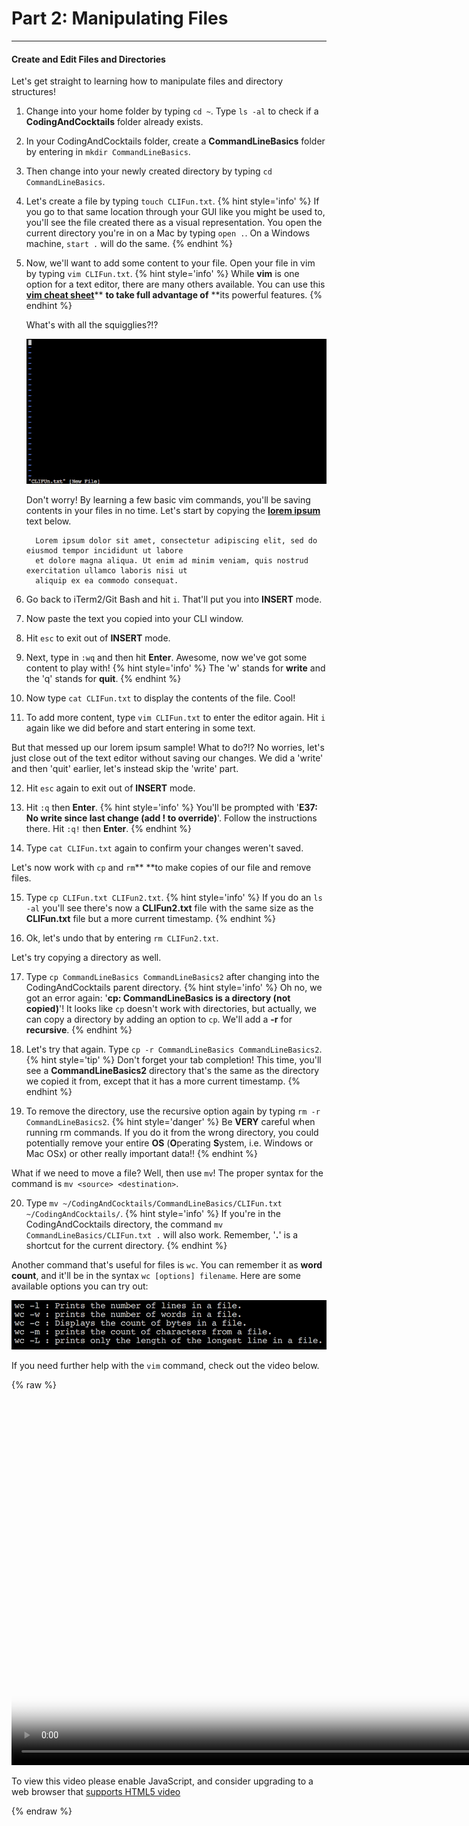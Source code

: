# Part 2: Manipulating Files

---

#### Create and Edit Files and Directories

Let's get straight to learning how to manipulate files and directory structures!

1. Change into your home folder by typing `cd ~`. Type `ls -al` to check if a **CodingAndCocktails** folder already exists.

2. In your CodingAndCocktails folder, create a **CommandLineBasics** folder by entering in `mkdir CommandLineBasics`.

3. Then change into your newly created directory by typing `cd CommandLineBasics`.

4. Let's create a file by typing `touch CLIFun.txt`.
    {% hint style='info' %}
If you go to that same location through your GUI like you might be used to, you'll see the file created there as a visual representation. You open the current directory you're in on a Mac by typing `open .`. On a Windows machine, `start .` will do the same.
    {% endhint %}

5. Now, we'll want to add some content to your file. Open your file in vim by typing `vim CLIFun.txt`.
    {% hint style='info' %}
While **vim** is one option for a text editor, there are many others available. You can use this [**vim cheat sheet**](https://vim.rtorr.com/)** **to take full advantage of** **its powerful features.
    {% endhint %}

   What's with all the squigglies?!?

   ![](/images/vim_squigglies.png)

   Don't worry! By learning a few basic vim commands, you'll be saving contents in your files in no time. Let's start by copying the [**lorem ipsum**](https://en.wikipedia.org/wiki/Lorem_ipsum) text below.

    ```
      Lorem ipsum dolor sit amet, consectetur adipiscing elit, sed do eiusmod tempor incididunt ut labore
      et dolore magna aliqua. Ut enim ad minim veniam, quis nostrud exercitation ullamco laboris nisi ut
      aliquip ex ea commodo consequat.
      ```
6. Go back to iTerm2/Git Bash and hit `i`. That'll put you into **INSERT** mode.

7. Now paste the text you copied into your CLI window.

8. Hit `esc` to exit out of **INSERT** mode.

9. Next, type in `:wq` and then hit **Enter**. Awesome, now we've got some content to play with!
    {% hint style='info' %}
The 'w' stands for **write** and the 'q' stands for **quit**.
    {% endhint %}

10. Now type `cat CLIFun.txt` to display the contents of the file. Cool!

11. To add more content, type `vim CLIFun.txt` to enter the editor again. Hit `i` again like we did before and start entering in some text.

   But that messed up our lorem ipsum sample! What to do?!? No worries, let's just close out of the text editor without saving our changes. We did a 'write' and then 'quit' earlier, let's instead skip the 'write' part.

12. Hit `esc` again to exit out of **INSERT** mode.

13. Hit `:q` then **Enter**.
      {% hint style='info' %}
You'll be prompted with '**E37: No write since last change \(add ! to override\)**'. Follow the instructions there. Hit `:q!` then **Enter**.
      {% endhint %}

14. Type `cat CLIFun.txt` again to confirm your changes weren't saved.

   Let's now work with `cp` and `rm`** **to make copies of our file and remove files.

15. Type `cp CLIFun.txt CLIFun2.txt`.
      {% hint style='info' %}
If you do an `ls -al` you'll see there's now a **CLIFun2.txt** file with the same size as the **CLIFun.txt** file but a more current timestamp.
      {% endhint %}

16. Ok, let's undo that by entering `rm CLIFun2.txt`.

   Let's try copying a directory as well.

17. Type `cp CommandLineBasics CommandLineBasics2` after changing into the CodingAndCocktails parent directory.
      {% hint style='info' %}
Oh no, we got an error again: '**cp: CommandLineBasics is a directory \(not copied\)**'! It looks like `cp` doesn't work with directories, but actually, we can copy a directory by adding an option to `cp`. We'll add a **-r** for **recursive**.
      {% endhint %}

18. Let's try that again. Type `cp -r CommandLineBasics CommandLineBasics2`.
      {% hint style='tip' %}
Don't forget your tab completion! This time, you'll see a **CommandLineBasics2** directory that's the same as the directory we copied it from, except that it has a more current timestamp.
      {% endhint %}

19. To remove the directory, use the recursive option again by typing `rm -r CommandLineBasics2`.
      {% hint style='danger' %}
Be **VERY** careful when running rm commands. If you do it from  the wrong directory, you could potentially remove your entire **OS** \(**O**perating **S**ystem, i.e. Windows or Mac OSx\) or other really important data!!
      {% endhint %}

   What if we need to move a file? Well, then use `mv`! The proper syntax for the command is `mv <source> <destination>`.

20. Type `mv ~/CodingAndCocktails/CommandLineBasics/CLIFun.txt ~/CodingAndCocktails/`.
      {% hint style='info' %}
If you're in the CodingAndCocktails directory, the command `mv CommandLineBasics/CLIFun.txt .` will also work. Remember, '**.**' is a shortcut for the current directory.
      {% endhint %}


Another command that's useful for files is `wc`. You can remember it as **word count**, and it'll be in the syntax `wc [options] filename`. Here are some available options you can try out:

![](/images/wc_options.png)

If you need further help with the `vim` command, check out the video below.

{% raw %}
  <video id="CLI_Part2" class="video-js" controls preload="auto" width="900" height="600"
  poster="CLI_Part2.jpg" data-setup="{}">
  <source src="videos/CLI_Part2.mp4" type='video/mp4'>
  <p class="vjs-no-js">
    To view this video please enable JavaScript, and consider upgrading to a web browser that
    <a href="http://videojs.com/html5-video-support/" target="_blank">supports HTML5 video</a>
  </p>
  </video>
{% endraw %}
